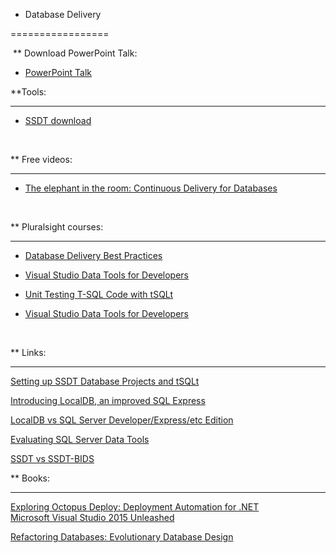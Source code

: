 * Database Delivery

=================

 ** Download PowerPoint Talk:
 
 - [PowerPoint Talk](https://github.com/GitMje/db_deployment_talk/raw/master/_Talk.pptx)

**Tools:

------

-   [SSDT download](http://msdn.microsoft.com/enus/data/hh297027)

 

** Free videos:

------------

-   [The elephant in the room: Continuous Delivery for
    Databases](https://vimeo.com/131637362)

 

** Pluralsight courses:

--------------------

-   [Database Delivery Best
    Practices](http://www.pluralsight.com/courses/database-delivery-best-practices)

-   [Visual Studio Data Tools for
    Developers](http://app.pluralsight.com/courses/visual-studio-data-tools-developers)

-   [Unit Testing T-SQL Code with
    tSQLt](https://app.pluralsight.com/library/courses/unit-testing-t-sql-tsqlt)

-   [Visual Studio Data Tools for
    Developers](https://app.pluralsight.com/library/courses/visual-studio-data-tools-developers)

     

** Links:

------

[Setting up SSDT Database Projects and
tSQLt](https://kzhendev.wordpress.com/2014/01/08/setting-up-ssdt-database-projects-and-tsqlt/)

[Introducing LocalDB, an improved SQL
Express](https://blogs.msdn.microsoft.com/sqlexpress/2011/07/12/introducing-localdb-an-improved-sql-express/)

[LocalDB vs SQL Server Developer/Express/etc Edition](https://www.simple-talk.com/sql/sql-development/edition-sql-server-best-development-work/#6)


[Evaluating SQL Server Data
Tools](https://www.codeproject.com/articles/357905/evaluating%C2%ADsql%C2%ADserver%C2%ADdata%C2%ADtools6/24)

[SSDT vs SSDT-BIDS](http://www.jamesserra.com/archive/2012/04/ssdt-installation-confusion/)


** Books:

------

[Exploring Octopus Deploy: Deployment Automation for .NET](http://a.co/61HNN4U)[  
Microsoft Visual Studio 2015 Unleashed ](  
http://a.co/h97ByJl)

[Refactoring Databases: Evolutionary Database Design](http://a.co/goMDrb9)
